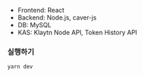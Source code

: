 * Frontend: React
* Backend: Node.js, caver-js
* DB: MySQL
* KAS: Klaytn Node API, Token History API

### 실행하기

```bash
yarn dev
```
